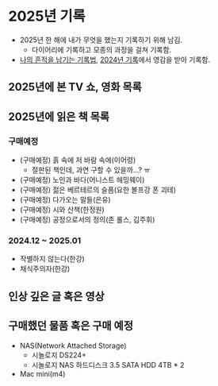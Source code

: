 # 2025년 기록
- 2025년 한 해에 내가 무엇을 했는지 기록하기 위해 남김.
    - 다이어리에 기록하고 모종의 과정을 걸쳐 기록함.
- [나의 흔적을 남기는 기록법](https://brunch.co.kr/@lifeartist/185), [2024년 기록](https://johngrib.github.io/wiki/review/2024/)에서 영감을 받아 기록함.

## 2025년에 본 TV 쇼, 영화 목록

## 2025년에 읽은 책 목록

### 구매예정
- (구매예정) 흙 속에 저 바람 속에(이어령)
    - 절판된 책인데, 과연 구할 수 있을까...? ㅠ
- (구매예정) 노인과 바다(어니스트 헤밍웨이)
- (구매예정) 젊은 베르테르의 슬픔(요한 볼프강 폰 괴테)
- (구매예정) 다가오는 말들(은유)
- (구매예정) 시와 산책(한정원)
- (구매예정) 공정으로서의 정의(존 롤스, 김주휘)

### 2024.12 ~ 2025.01
- 작별하지 않는다(한강)
- 채식주의자(한강)

## 인상 깊은 글 혹은 영상

## 구매했던 물품 혹은 구매 예정
- NAS(Network Attached Storage)
    - 시놀로지 DS224+
    - 시놀로지 NAS 하드디스크 3.5 SATA HDD 4TB * 2
- Mac mini(m4)